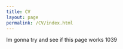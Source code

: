 ```yaml
---
title: CV
layout: page
permalink: /CV/index.html
---
```



Im gonna try and see if this page works 1039


